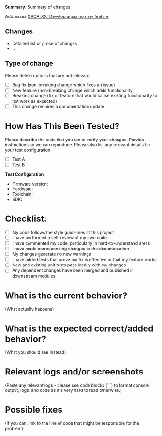 **Summary:** Summary of changes

Addresses [ORCA-XX: Develop amazing new feature](https://bugs.earthdata.nasa.gov/browse/ORCA-XXX)

## Changes

* Detailed list or prose of changes
* ...

## Type of change

Please delete options that are not relevant.

- [ ] Bug fix (non-breaking change which fixes an issue)
- [ ] New feature (non-breaking change which adds functionality)
- [ ] Breaking change (fix or feature that would cause existing functionality to not work as expected)
- [ ] This change requires a documentation update

# How Has This Been Tested?

Please describe the tests that you ran to verify your changes. Provide instructions so we can reproduce. Please also list any relevant details for your test configuration

- [ ] Test A
- [ ] Test B

**Test Configuration**:
* Firmware version:
* Hardware:
* Toolchain:
* SDK:

# Checklist:

- [ ] My code follows the style guidelines of this project
- [ ] I have performed a self-review of my own code
- [ ] I have commented my code, particularly in hard-to-understand areas
- [ ] I have made corresponding changes to the documentation
- [ ] My changes generate no new warnings
- [ ] I have added tests that prove my fix is effective or that my feature works
- [ ] New and existing unit tests pass locally with my changes
- [ ] Any dependent changes have been merged and published in downstream modules

# What is the current behavior?

(What actually happens)

# What is the expected correct/added behavior?

(What you should see instead)

# Relevant logs and/or screenshots

(Paste any relevant logs - please use code blocks (```) to format console output,
logs, and code as it's very hard to read otherwise.)

# Possible fixes

(If you can, link to the line of code that might be responsible for the problem)
